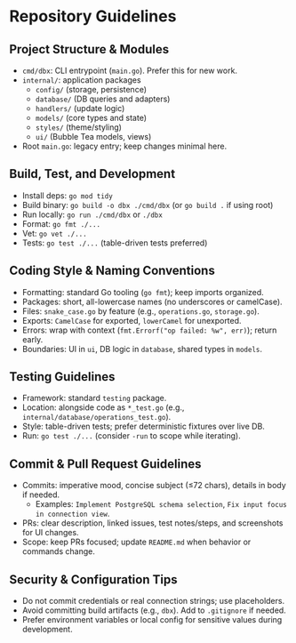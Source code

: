 # Repository Guidelines

## Project Structure & Modules
- `cmd/dbx`: CLI entrypoint (`main.go`). Prefer this for new work.
- `internal/`: application packages
  - `config/` (storage, persistence)
  - `database/` (DB queries and adapters)
  - `handlers/` (update logic)
  - `models/` (core types and state)
  - `styles/` (theme/styling)
  - `ui/` (Bubble Tea models, views)
- Root `main.go`: legacy entry; keep changes minimal here.

## Build, Test, and Development
- Install deps: `go mod tidy`
- Build binary: `go build -o dbx ./cmd/dbx` (or `go build .` if using root)
- Run locally: `go run ./cmd/dbx` or `./dbx`
- Format: `go fmt ./...`
- Vet: `go vet ./...`
- Tests: `go test ./...` (table-driven tests preferred)

## Coding Style & Naming Conventions
- Formatting: standard Go tooling (`go fmt`); keep imports organized.
- Packages: short, all-lowercase names (no underscores or camelCase).
- Files: `snake_case.go` by feature (e.g., `operations.go`, `storage.go`).
- Exports: `CamelCase` for exported, `lowerCamel` for unexported.
- Errors: wrap with context (`fmt.Errorf("op failed: %w", err)`); return early.
- Boundaries: UI in `ui`, DB logic in `database`, shared types in `models`.

## Testing Guidelines
- Framework: standard `testing` package.
- Location: alongside code as `*_test.go` (e.g., `internal/database/operations_test.go`).
- Style: table-driven tests; prefer deterministic fixtures over live DB.
- Run: `go test ./...` (consider `-run` to scope while iterating).

## Commit & Pull Request Guidelines
- Commits: imperative mood, concise subject (≤72 chars), details in body if needed.
  - Examples: `Implement PostgreSQL schema selection`, `Fix input focus in connection view`.
- PRs: clear description, linked issues, test notes/steps, and screenshots for UI changes.
- Scope: keep PRs focused; update `README.md` when behavior or commands change.

## Security & Configuration Tips
- Do not commit credentials or real connection strings; use placeholders.
- Avoid committing build artifacts (e.g., `dbx`). Add to `.gitignore` if needed.
- Prefer environment variables or local config for sensitive values during development.

